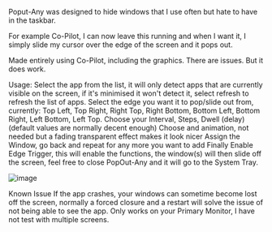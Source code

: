 Poput-Any was designed to hide windows that I use often but hate to have in the taskbar. 

For example Co-Pilot, I can now leave this running and when I want it, I simply slide my cursor over the edge of the screen and it pops out.

Made entirely using Co-Pilot, including the graphics. There are issues. But it does work.

Usage:
Select the app from the list, it will only detect apps that are currently visible on the screen, if it's minimised it won't detect it, select refresh to refresh the list of apps.
Select the edge you want it to pop/slide out from, currently: Top Left, Top Right, Right Top, Right Bottom, Bottom Left, Bottom Right, Left Bottom, Left Top.
Choose your Interval, Steps, Dwell (delay) (default values are normally decent enough)
Choose and animation, not needed but a fading transparent effect makes it look nicer
Assign the Window, go back and repeat for any more you want to add
Finally Enable Edge Trigger, this will enable the functions, the window(s) will then slide off the screen, feel free to close PopOut-Any and it will go to the System Tray.

![image](https://github.com/user-attachments/assets/51fff49f-880f-46e2-9160-0de4e66b7a52)

Known Issue
If the app crashes, your windows can sometime become lost off the screen, normally a forced closure and a restart will solve the issue of not being able to see the app.
Only works on your Primary Monitor, I have not test with multiple screens.
